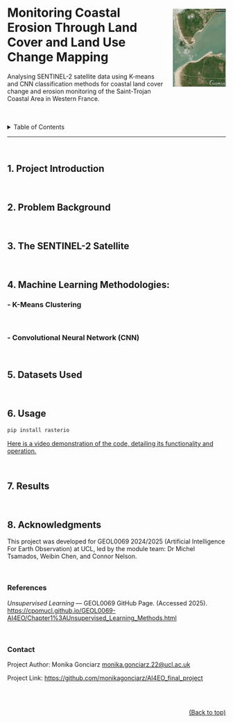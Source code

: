 <div style="display: flex; justify-content: center; align-items: center;">

  <!-- Left Side (Text) -->
  <div style="text-align: left; padding-right: 20px;">
    <h1>Monitoring Coastal Erosion Through Land Cover and Land Use Change Mapping</h1>
    <p>Analysing SENTINEL-2 satellite data using K-means and CNN classification methods for coastal land cover change and erosion monitoring of the Saint-Trojan Coastal Area in Western France.</p>
  </div>

  <!-- Right Side (Image) -->
  <div>
    <img src="./Sentinel-2_L2A-459879377421259-timelapse.gif" alt="Sentinel-2 Timelapse" />
  </div>

</div>





<br>  
<br>  

<details>
<summary>Table of Contents</summary>
  
1. [Project Introduction](#1-project-introduction)
2. [Problem Background](#2-problem-background)
3. [The SENTINEL-2 Satellite](#3-the-sentinel-2-satellite)
4. [Machine Learning Methodologies:](#4-machine-learning-methodologies)
    - [K-Means Clustering](#k-means-clustering)
    - [Convolutional Neural Network (CNN)](#convolutional-neural-network-cnn)
5. [Datasets Used](#5-datasets-used)
6. [Usage](#6-usage)
7. [Results](#7-results)
8. [Acknowledgements](#8-acknowledgments)
    - [References](#references)
    - [Contact](#contact)

</details>

---

<br>  


## 1. Project Introduction



<br>  

## 2. Problem Background



<br>  

## 3. The SENTINEL-2 Satellite



<br>  


## 4. Machine Learning Methodologies:

### - K-Means Clustering



<br>  


### - Convolutional Neural Network (CNN)



<br>  


## 5. Datasets Used



<br>  

## 6. Usage

```python
pip install rasterio
```

[Here is a video demonstration of the code, detailing its functionality and operation.](https://youtu.be/rqpMsphdrzo)






<br>  

## 7. Results




<br>  

## 8. Acknowledgments

This project was developed for GEOL0069 2024/2025 (Artificial Intelligence For Earth Observation) at UCL, led by the module team: Dr Michel Tsamados, Weibin Chen, and Connor Nelson.

<br>  


### References
*Unsupervised Learning* — GEOL0069 GitHub Page. (Accessed 2025). https://cpomucl.github.io/GEOL0069-AI4EO/Chapter1%3AUnsupervised_Learning_Methods.html

<br>  

### Contact

Project Author: Monika Gonciarz monika.gonciarz.22@ucl.ac.uk

Project Link: https://github.com/monikagonciarz/AI4EO_final_project

<br>
<br>



<div style="text-align: right;">
  
  [(Back to top)](#top)
</div>



